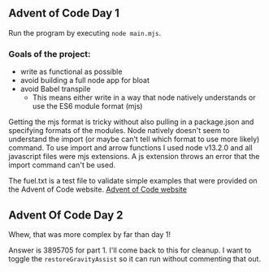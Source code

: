 ## Advent of Code Day 1

Run the program by executing `node main.mjs`.

### Goals of the project:
* write as functional as possible
* avoid building a full node app for bloat
* avoid Babel transpile
    * This means either write in a way that node natively understands or use the ES6 module format (mjs)

Getting the mjs format is tricky without also pulling in a package.json and specifying formats of the modules.  Node natively doesn't seem to understand the import (or maybe can't tell which format to use more likely) command.
To use import and arrow functions I used node v13.2.0 and all javascript files were mjs extensions.  A js extension throws an error that the import command can't be used.

The fuel.txt is a test file to validate simple examples that were provided on the Advent of Code website.
[Advent of Code website](https://adventofcode.com/2019)

## Advent Of Code Day 2

Whew, that was more complex by far than day 1!

Answer is 3895705 for part 1. I'll come back to this for cleanup.  I want to toggle the `restoreGravityAssist` so it can run without commenting that out.
